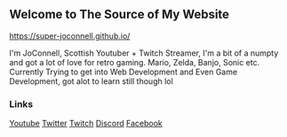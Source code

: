 ## Welcome to The Source of My Website

https://super-joconnell.github.io/

I'm JoConnell, Scottish Youtuber + Twitch Streamer, I'm a bit of a numpty and got a lot of love for retro gaming. Mario, Zelda, Banjo, Sonic etc.
Currently Trying to get into Web Development and Even Game Development, got alot to learn still though lol

### Links

[Youtube](https://www.youtube.com/channel/UCSHFbOOJqM9yPote6JIxVIQ)
[Twitter](https://twitter.com/Super_JoConnell)
[Twitch](https://www.twitch.tv/joconnell)
[Discord](https://discord.com/invite/xr67yXs)
[Facebook](https://www.facebook.com/superjoconnell)

